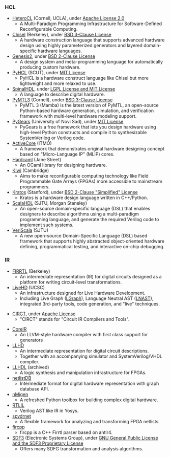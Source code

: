 ### HCL
+ [HeteroCL](https://github.com/cornell-zhang/heterocl) (Cornell, UCLA), under [Apache License 2.0](https://github.com/cornell-zhang/heterocl/blob/master/LICENSE)
  - A Multi-Paradigm Programming Infrastructure for Software-Defined Reconfigurable Computing.
+ [Chisel](https://www.chisel-lang.org/) (Berkeley), under [BSD 3-Clause License](https://github.com/freechipsproject/chisel3/blob/master/src/LICENSE.txt)
  - A hardware construction language that supports advanced hardware design using highly parameterized generators and layered domain-specific hardware languages.
+ [Genesis2](https://github.com/StanfordVLSI/Genesis2), under [BSD 2-Clause License](https://github.com/StanfordVLSI/Genesis2/blob/master/Genesis2Tools/LICENSE.txt)
  - A design system and meta-programming language for automatically producing custom hardware.
+ [PyHCL](https://github.com/scutdig/PyChip-py-hcl) (SCUT), under [MIT License](https://github.com/scutdig/PyChip-py-hcl/blob/master/LICENSE)
  - PyHCL is a hardware construct language like Chisel but more lightweight and more relaxed to use.
+ [SpinalHDL](https://github.com/SpinalHDL/SpinalHDL), under [LGPL License and MIT License](https://github.com/SpinalHDL/SpinalHDL/blob/dev/LICENSE)
  - A language to describe digital hardware.
+ [PyMTL3](https://github.com/pymtl/pymtl3) (Cornell), under [BSD 3-Clause License](https://github.com/pymtl/pymtl3/blob/master/LICENSE)
  - PyMTL 3 (Mamba) is the latest version of PyMTL, an open-source Python-based hardware generation, simulation, and verification framework with multi-level hardware modeling support.
+ [PyGears](https://github.com/bogdanvuk/pygears) (University of Novi Sad), under [MIT License](https://github.com/bogdanvuk/pygears/blob/master/LICENSE)
  - PyGears is a free framework that lets you design hardware using high-level Python constructs and compile it to synthesizable SystemVerilog or Verilog code.
+ [ActiveCore](https://github.com/AntonovAlexander/activecore) (ITMO)
  - A framework that demonstrates original hardware designing concept based on "Micro-Language IP" (MLIP) cores.
+ [Hardcaml](https://github.com/janestreet/hardcaml) (Jane Street)
  - An OCaml library for designing hardware.
+ [Kiwi](https://www.cl.cam.ac.uk/~djg11/kiwi/) (Cambridge)
  - Aims to make reconfigurable computing technology like Field Programmable Gate Arrays (FPGAs) more accessible to mainstream programmers.
+ [Kratos](https://github.com/Kuree/kratos) (Stanford), under [BSD 2-Clause "Simplified" License](https://github.com/Kuree/kratos/blob/master/LICENSE)
  - Kratos is a hardware design language written in C++/Python.
+ [ScalaHDL](https://github.com/lastland/ScalaHDL) (SJTU, Morgan Staneley)
  - An open-source domain-specific language (DSL) that enables designers to describe algorithms using a multi-paradigm programming language, and generate the required
Verilog code to implement such systems.
+ [VeriScala](https://github.com/VeriScala/VeriScala) (SJTU)
  - A new open-source Domain-Specific Language (DSL) based framework that supports highly abstracted object-oriented hardware defining, programmatical testing, and interactive on-chip debugging.

### IR
 - [FIRRTL](https://github.com/freechipsproject/firrtl) (Berkeley)
   - An intermediate representation (IR) for digital circuits designed as a platform for writing circuit-level transformations.
 - [LiveHD](https://github.com/masc-ucsc/livehd) (UCSC)
   - An infrastructure designed for Live Hardware Development.
   - Including Live Graph ([LGraph](https://github.com/masc-ucsc/livehd/blob/master/core/lgraph.hpp)), Language Neutral AST ([LNAST](https://github.com/masc-ucsc/livehd/blob/master/elab/lnast.hpp)), integrated 3rd-party tools, code generation, and "live" techniques.
+ [CIRCT](https://github.com/llvm/circt), under [Apache License](https://github.com/llvm/circt/blob/main/LICENSE)
  - "CIRCT" stands for "Circuit IR Compilers and Tools".
- [CoreIR](https://github.com/rdaly525/coreir)
   - An LLVM-style hardware compiler with first class support for generators
 - [LLHD](http://www.llhd.io/)
   - An intermediate representation for digital circuit descriptions.
   - Together with an accompanying simulator and SystemVerilog/VHDL compiler.
 - [LLHDL](https://github.com/errordeveloper/llhdl) (archived)
   - A logic synthesis and manipulation infrastructure for FPGAs.
 - [netlistDB](https://github.com/HardwareIR/netlistDB)
   - Intermediate format for digital hardware representation with graph database API.
 - [nMigen](https://github.com/m-labs/nmigen)
   - A refreshed Python toolbox for building complex digital hardware.
 - [RTLIL](https://github.com/YosysHQ/yosys/blob/master/kernel/rtlil.h)
   - Verilog AST like IR in Yosys.
 - [spydrnet](https://byuccl.github.io/spydrnet/)
   - A flexible framework for analyzing and transforming FPGA netlists.
 - [fircpp](https://github.com/easysoc/fircpp)
   - fircpp is a C++ Firrtl parser based on antlr4.
 - [SDF3](http://www.es.ele.tue.nl/sdf3/) (Electronic Systems Group), under [GNU General Public License and the SDF3 Proprietary License](http://www.es.ele.tue.nl/sdf3/license/)
   - Offers many SDFG transformation and analysis algorithms.
